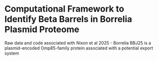 # Computational Framework to Identify Beta Barrels in Borrelia Plasmid Proteome
Raw data and code associated with Nixon et al 2025 - Borrelia BBJ25 is a plasmid-encoded Omp85-family protein associated with a potential export system 


